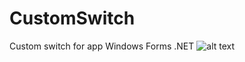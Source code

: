 # CustomSwitch
Custom switch for app Windows Forms .NET
![alt text](https://www.marcopuccio.com/GitHubSwitchImgs/1.JPG)
